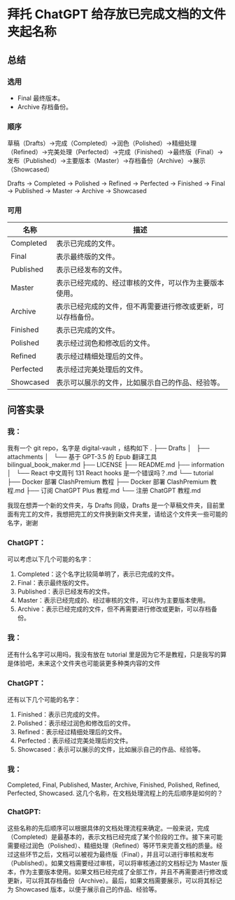 # 拜托 ChatGPT 给存放已完成文档的文件夹起名称

## 总结

### 选用


- Final 最终版本。
- Archive 存档备份。

### 顺序

草稿（Drafts）→完成（Completed）→润色（Polished）→精细处理（Refined）→完美处理（Perfected）→完成（Finished）→最终版（Final）→发布（Published）→主要版本（Master）→存档备份（Archive）→展示（Showcased）

Drafts -> Completed → Polished → Refined → Perfected → Finished → Final → Published → Master → Archive → Showcased

### 可用
| 名称 | 描述 |
| --- | --- |
| Completed | 表示已完成的文件。 |
| Final | 表示最终版的文件。 |
| Published | 表示已经发布的文件。 |
| Master | 表示已经完成的、经过审核的文件，可以作为主要版本使用。 |
| Archive | 表示已经完成的文件，但不再需要进行修改或更新，可以存档备份。 |
| Finished | 表示已完成的文件。 |
| Polished | 表示经过润色和修改后的文件。 |
| Refined | 表示经过精细处理后的文件。 |
| Perfected | 表示经过完美处理后的文件。 |
| Showcased | 表示可以展示的文件，比如展示自己的作品、经验等。 |

## 问答实录

### 我：

我有一个 git repo，名字是 digital-vault ，结构如下
.
├── Drafts
│   ├── attachments
│   └── 基于 GPT-3.5 的 Epub 翻译工具 bilingual_book_maker.md
├── LICENSE
├── README.md
├── information
│   └── React 中文周刊 131  React hooks 是一个错误吗？.md
└── tutorial
    ├── Docker 部署 ClashPremium 教程
    ├── Docker 部署 ClashPremium 教程.md
    ├── 订阅 ChatGPT Plus 教程.md
    └── 注册 ChatGPT 教程.md

我现在想弄一个新的文件夹，与 Drafts 同级，Drafts 是一个草稿文件夹，目前里面有完工的文件，我想把完工的文件换到新文件夹里，请给这个文件夹一些可能的名字，谢谢



### ChatGPT：

可以考虑以下几个可能的名字：

1. Completed：这个名字比较简单明了，表示已完成的文件。
2. Final：表示最终版的文件。
3. Published：表示已经发布的文件。
4. Master：表示已经完成的、经过审核的文件，可以作为主要版本使用。
5. Archive：表示已经完成的文件，但不再需要进行修改或更新，可以存档备份。



### 我：

还有什么名字可以用吗，我没有放在 tutorial 里是因为它不是教程，只是我写的算是体验吧，未来这个文件夹也可能装更多种类内容的文件



### ChatGPT：

还有以下几个可能的名字：

1. Finished：表示已完成的文件。
2. Polished：表示经过润色和修改后的文件。
3. Refined：表示经过精细处理后的文件。
4. Perfected：表示经过完美处理后的文件。
5. Showcased：表示可以展示的文件，比如展示自己的作品、经验等。


### 我：

  
Completed, Final, Published, Master, Archive, Finished, Polished, Refined, Perfected, Showcased. 这几个名称，在文档处理流程上的先后顺序是如何的？



### ChatGPT:

这些名称的先后顺序可以根据具体的文档处理流程来确定。一般来说，完成（Completed）是最基本的，表示文档已经完成了某个阶段的工作。接下来可能需要经过润色（Polished）、精细处理（Refined）等环节来完善文档的质量。经过这些环节之后，文档可以被视为最终版（Final），并且可以进行审核和发布（Published）。如果文档需要经过审核，可以将审核通过的文档标记为 Master 版本，作为主要版本使用。如果文档已经完成了全部工作，并且不再需要进行修改或更新，可以将其存档备份（Archive）。最后，如果文档需要展示，可以将其标记为 Showcased 版本，以便于展示自己的作品、经验等。


